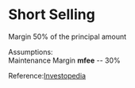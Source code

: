 # Short Selling  

Margin 50% of the principal amount  

Assumptions:   
Maintenance Margin **mfee** -- 30%  


Reference:[Investopedia](https://www.investopedia.com/ask/answers/05/shortmarginrequirements.asp)  

